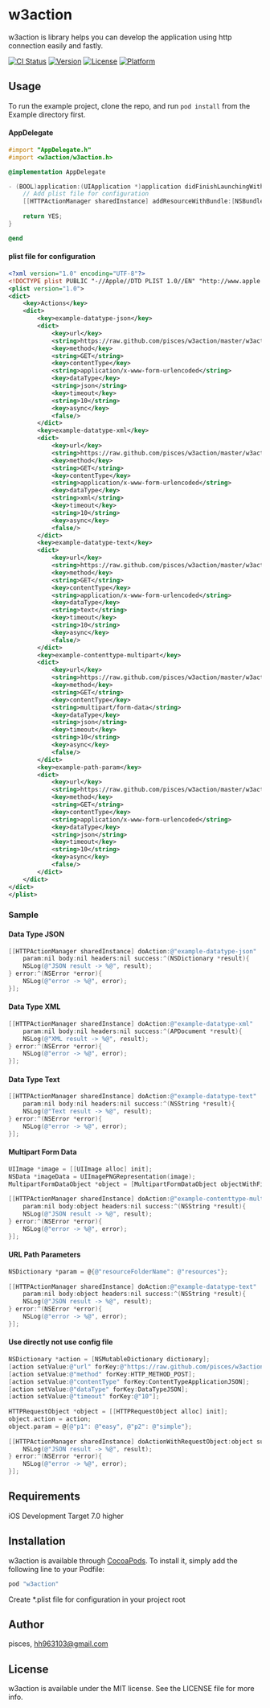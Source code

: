 # w3action

w3action is library helps you can develop the application using http connection easily and fastly.

[![CI Status](http://img.shields.io/travis/pisces/w3action.svg?style=flat)](https://travis-ci.org/pisces/w3action)
[![Version](https://img.shields.io/cocoapods/v/w3action.svg?style=flat)](http://cocoapods.org/pods/w3action)
[![License](https://img.shields.io/cocoapods/l/w3action.svg?style=flat)](http://cocoapods.org/pods/w3action)
[![Platform](https://img.shields.io/cocoapods/p/w3action.svg?style=flat)](http://cocoapods.org/pods/w3action)

## Usage

To run the example project, clone the repo, and run `pod install` from the Example directory first.

#### AppDelegate
```objective-c
#import "AppDelegate.h"
#import <w3action/w3action.h>

@implementation AppDelegate

- (BOOL)application:(UIApplication *)application didFinishLaunchingWithOptions:(NSDictionary *)launchOptions {
    // Add plist file for configuration
    [[HTTPActionManager sharedInstance] addResourceWithBundle:[NSBundle mainBundle] plistName:@"action"];
    
    return YES;
}

@end
```

#### plist file for configuration
```xml
<?xml version="1.0" encoding="UTF-8"?>
<!DOCTYPE plist PUBLIC "-//Apple//DTD PLIST 1.0//EN" "http://www.apple.com/DTDs/PropertyList-1.0.dtd">
<plist version="1.0">
<dict>
	<key>Actions</key>
	<dict>
		<key>example-datatype-json</key>
		<dict>
			<key>url</key>
			<string>https://raw.github.com/pisces/w3action/master/w3action-master/resources/example.json</string>
			<key>method</key>
			<string>GET</string>
			<key>contentType</key>
			<string>application/x-www-form-urlencoded</string>
			<key>dataType</key>
			<string>json</string>
			<key>timeout</key>
			<string>10</string>
			<key>async</key>
			<false/>
		</dict>
		<key>example-datatype-xml</key>
		<dict>
			<key>url</key>
			<string>https://raw.github.com/pisces/w3action/master/w3action-master/resources/example.xml</string>
			<key>method</key>
			<string>GET</string>
			<key>contentType</key>
			<string>application/x-www-form-urlencoded</string>
			<key>dataType</key>
			<string>xml</string>
			<key>timeout</key>
			<string>10</string>
			<key>async</key>
			<false/>
		</dict>
		<key>example-datatype-text</key>
		<dict>
			<key>url</key>
			<string>https://raw.github.com/pisces/w3action/master/w3action-master/resources/example.text</string>
			<key>method</key>
			<string>GET</string>
			<key>contentType</key>
			<string>application/x-www-form-urlencoded</string>
			<key>dataType</key>
			<string>text</string>
			<key>timeout</key>
			<string>10</string>
			<key>async</key>
			<false/>
		</dict>
		<key>example-contenttype-multipart</key>
		<dict>
			<key>url</key>
			<string>https://raw.github.com/pisces/w3action/master/w3action-master/resources/example-multipart.json</string>
			<key>method</key>
			<string>GET</string>
			<key>contentType</key>
			<string>multipart/form-data</string>
			<key>dataType</key>
			<string>json</string>
			<key>timeout</key>
			<string>10</string>
			<key>async</key>
			<false/>
		</dict>
		<key>example-path-param</key>
		<dict>
			<key>url</key>
			<string>https://raw.github.com/pisces/w3action/master/w3action-master/{resourceFolderName}/example.json</string>
			<key>method</key>
			<string>GET</string>
			<key>contentType</key>
			<string>application/x-www-form-urlencoded</string>
			<key>dataType</key>
			<string>json</string>
			<key>timeout</key>
			<string>10</string>
			<key>async</key>
			<false/>
		</dict>
	</dict>
</dict>
</plist>
```

### Sample
#### Data Type JSON
```objective-c
[[HTTPActionManager sharedInstance] doAction:@"example-datatype-json" 
	param:nil body:nil headers:nil success:^(NSDictionary *result){
	NSLog(@"JSON result -> %@", result);
} error:^(NSError *error){
	NSLog(@"error -> %@", error);
}];
```

#### Data Type XML
```objective-c
[[HTTPActionManager sharedInstance] doAction:@"example-datatype-xml" 
	param:nil body:nil headers:nil success:^(APDocument *result){
	NSLog(@"XML result -> %@", result);
} error:^(NSError *error){
	NSLog(@"error -> %@", error);
}];
```

#### Data Type Text
```objective-c
[[HTTPActionManager sharedInstance] doAction:@"example-datatype-text" 
	param:nil body:nil headers:nil success:^(NSString *result){
	NSLog(@"Text result -> %@", result);
} error:^(NSError *error){
	NSLog(@"error -> %@", error);
}];
```

#### Multipart Form Data
```objective-c
UIImage *image = [[UIImage alloc] init];
NSData *imageData = UIImagePNGRepresentation(image);
MultipartFormDataObject *object = [MultipartFormDataObject objectWithFilename:@"sample.png" data:imageData];
    
[[HTTPActionManager sharedInstance] doAction:@"example-contenttype-multipart" 
	param:nil body:object headers:nil success:^(NSString *result){
	NSLog(@"JSON result -> %@", result);
} error:^(NSError *error){
	NSLog(@"error -> %@", error);
}];
```

#### URL Path Parameters
```objective-c
NSDictionary *param = @{@"resourceFolderName": @"resources"};
    
[[HTTPActionManager sharedInstance] doAction:@"example-datatype-text" 
	param:nil body:object headers:nil success:^(NSString *result){
	NSLog(@"JSON result -> %@", result);
} error:^(NSError *error){
	NSLog(@"error -> %@", error);
}];
```

#### Use directly not use config file
```objective-c
NSDictionary *action = [NSMutableDictionary dictionary];
[action setValue:@"url" forKey:@"https://raw.github.com/pisces/w3action/master/w3action-master/resources/example.json"
[action setValue:@"method" forKey:HTTP_METHOD_POST];
[action setValue:@"contentType" forKey:ContentTypeApplicationJSON];
[action setValue:@"dataType" forKey:DataTypeJSON];
[action setValue:@"timeout" forKey:@"10"];
    
HTTPRequestObject *object = [[HTTPRequestObject alloc] init];
object.action = action;
object.param = @{@"p1": @"easy", @"p2": @"simple"};
    
[[HTTPActionManager sharedInstance] doActionWithRequestObject:object success:^(NSDictionary *result){
	NSLog(@"JSON result -> %@", result);
} error:^(NSError *error){
	NSLog(@"error -> %@", error);
}];
```

## Requirements
iOS Development Target 7.0 higher

## Installation

w3action is available through [CocoaPods](http://cocoapods.org). To install
it, simply add the following line to your Podfile:

```ruby
pod "w3action"
```
Create *.plist file for configuration in your project root

## Author

pisces, hh963103@gmail.com

## License

w3action is available under the MIT license. See the LICENSE file for more info.

